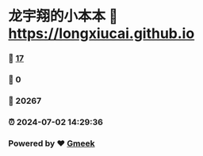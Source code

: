 # 龙宇翔的小本本 :link: https://longxiucai.github.io 
### :page_facing_up: [17](https://longxiucai.github.io/tag.html) 
### :speech_balloon: 0 
### :hibiscus: 20267 
### :alarm_clock: 2024-07-02 14:29:36 
### Powered by :heart: [Gmeek](https://github.com/Meekdai/Gmeek)
